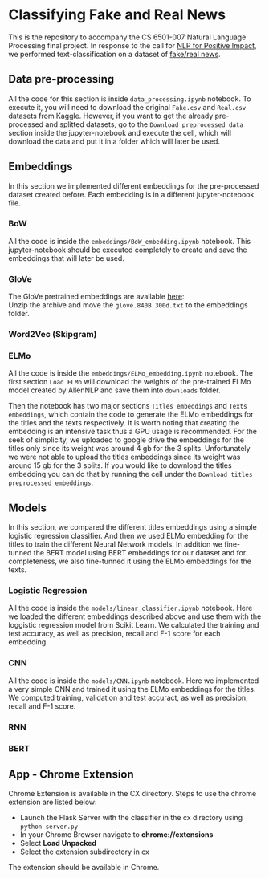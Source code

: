 
# Classifying Fake and Real News
This is the repository to accompany the CS 6501-007 Natural Language Processing final project. In response to the call for [NLP for Positive Impact](https://sites.google.com/view/nlp4positiveimpact2021), we performed text-classification on a dataset of [fake/real news](https://www.kaggle.com/clmentbisaillon/fake-and-real-news-dataset).

## Data pre-processing
All the code for this section is inside `data_processing.ipynb` notebook. To execute it, you will need to download the original `Fake.csv` and `Real.csv` datasets from Kaggle. However, if you want to get the already pre-processed and splitted datasets, go to the `Download preprocessed data` section inside the jupyter-notebook and execute the cell, which will download the data and put it in a folder which will later be used.
## Embeddings
In this section we implemented different embeddings for the pre-processed dataset created before. Each embedding is in a different jupyter-notebook file.
### BoW
All the code is inside the `embeddings/BoW_embedding.ipynb` notebook. This jupyter-notebook should be executed completely to create and save the embeddings that will later be used.
### GloVe
The GloVe pretrained embeddings are available [here](http://nlp.stanford.edu/data/glove.840B.300d.zip):  
Unzip the archive and move the `glove.840B.300d.txt` to the embeddings folder.
### Word2Vec (Skipgram)
### ELMo
All the code is inside the `embeddings/ELMo_embedding.ipynb` notebook. The first section `Load ELMo` will download the weights of the pre-trained ELMo model created by AllenNLP and save them into `downloads` folder.

Then the notebook has two major sections `Titles embeddings` and `Texts embeddings`, which contain the code to generate the ELMo embeddings for the titles and the texts respectively. It is worth noting that creating the embedding is an intensive task thus a GPU usage is recommended. For the seek of simplicity, we uploaded to google drive the embeddings for the titles only since its weight was around 4 gb for the 3 splits. Unfortunately we were not able to upload the titles embeddings since its weight was around 15 gb for the 3 splits. If you would like to download the titles embedding you can do that by running the cell under the `Download titles preprocessed embeddings`.
## Models
In this section, we compared the different titles embeddings using a simple logistic regression classifier. And then we used ELMo embedding for the titles to train the different Neural Network models. In addition we fine-tunned the BERT model using BERT embeddings for our dataset and for completeness, we also fine-tunned it using the ELMo embeddings for the texts.
### Logistic Regression
All the code is inside the `models/linear_classifier.ipynb` notebook. Here we loaded the different embeddings described above and use them with the loggistic regression model from Scikit Learn. We calculated the training and test accuracy, as well as precision, recall and F-1 score for each embedding.
### CNN
All the code is inside the `models/CNN.ipynb` notebook. Here we implemented a very simple CNN and trained it using the ELMo embeddings for the titles. We computed training, validation and test accuract, as well as precision, recall and F-1 score.
### RNN
### BERT

## App - Chrome Extension
Chrome Extension is available in the CX directory. Steps to use the chrome extension are listed below:
* Launch the Flask Server with the classifier in the cx directory using `python server.py`
* In your Chrome Browser navigate to **chrome://extensions**
* Select **Load Unpacked**
* Select the extension subdirectory in cx 

The extension should be available in Chrome.